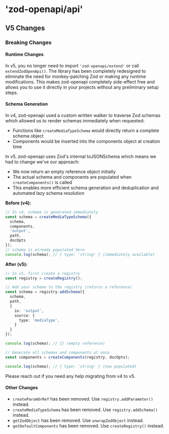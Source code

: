 # 'zod-openapi/api'

## V5 Changes

### Breaking Changes

#### Runtime Changes

In v5, you no longer need to import `'zod-openapi/extend'` or call `extendZodOpenApi()`. The library has been completely redesigned to eliminate the need for monkey-patching Zod or making any runtime modifications. This makes zod-openapi completely side-effect free and allows you to use it directly in your projects without any preliminary setup steps.

#### Schema Generation

In v4, zod-openapi used a custom written walker to traverse Zod schemas which allowed us to render schemas immediately when requested:

- Functions like `createMediaTypeSchema` would directly return a complete schema object
- Components would be inserted into the components object at creation time

In v5, zod-openapi uses Zod's internal toJSONSchema which means we had to change we've our approach:

- We now return an empty reference object initially
- The actual schema and components are populated when `createComponents()` is called
- This enables more efficient schema generation and deduplication and automated lazy schema resolution

**Before (v4):**

```ts
// In v4, schema is generated immediately
const schema = createMediaTypeSchema({
  schema,
  components,
  'output',
  path,
  docOpts
});
// schema is already populated here
console.log(schema); // { type: 'string' } (immediately available)
```

**After (v5):**

```ts
// In v5, first create a registry
const registry = createRegistry();

// Add your schema to the registry (returns a reference)
const schema = registry.addSchema({
  schema,
  path,
  {
    io: 'output',
    source: {
      type: 'mediaType',
    }
  }
});

console.log(schema); // {} (empty reference)

// Generate all schemas and components at once
const components = createComponents(registry, docOpts);

console.log(schema); // { type: 'string' } (now populated)
```

Please reach out if you need any help migrating from v4 to v5.

#### Other Changes

- `createParamOrRef` has been removed. Use `registry.addParameter()` instead.
- `createMediaTypeSchema` has been removed. Use `registry.addSchema()` instead.
- `getZodObject` has been removed. Use `unwrapZodObject` instead.
- `getDefaultComponents` has been removed. Use `createRegistry()` instead.
